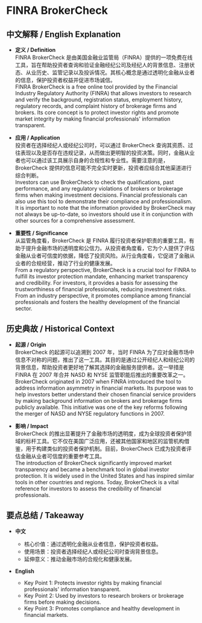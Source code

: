 # FINRA BrokerCheck

## 中文解释 / English Explanation

* **定义 / Definition**  
  FINRA BrokerCheck 是由美国金融业监管局（FINRA）提供的一项免费在线工具，旨在帮助投资者查询和验证金融经纪公司及经纪人的背景信息、注册状态、从业历史、监管记录以及投诉情况。其核心概念是通过透明化金融从业者的信息，保护投资者权益并促进市场诚信。  
  FINRA BrokerCheck is a free online tool provided by the Financial Industry Regulatory Authority (FINRA) that allows investors to research and verify the background, registration status, employment history, regulatory records, and complaint history of brokerage firms and brokers. Its core concept is to protect investor rights and promote market integrity by making financial professionals' information transparent.

* **应用 / Application**  
  投资者在选择经纪人或经纪公司时，可以通过 BrokerCheck 查询其资质、过往表现以及是否存在违规记录，从而做出更明智的投资决策。同时，金融从业者也可以通过该工具展示自身的合规性和专业性。需要注意的是，BrokerCheck 提供的信息可能不完全实时更新，投资者应结合其他渠道进行综合判断。  
  Investors can use BrokerCheck to check the qualifications, past performance, and any regulatory violations of brokers or brokerage firms when making investment decisions. Financial professionals can also use this tool to demonstrate their compliance and professionalism. It is important to note that the information provided by BrokerCheck may not always be up-to-date, so investors should use it in conjunction with other sources for a comprehensive assessment.

* **重要性 / Significance**  
  从监管角度看，BrokerCheck 是 FINRA 履行投资者保护职责的重要工具，有助于提升金融市场的透明度和公信力。从投资者角度看，它为个人提供了评估金融从业者可信度的依据，降低了投资风险。从行业角度看，它促进了金融从业者的合规经营，推动了行业的健康发展。  
  From a regulatory perspective, BrokerCheck is a crucial tool for FINRA to fulfill its investor protection mandate, enhancing market transparency and credibility. For investors, it provides a basis for assessing the trustworthiness of financial professionals, reducing investment risks. From an industry perspective, it promotes compliance among financial professionals and fosters the healthy development of the financial sector.

## 历史典故 / Historical Context

* **起源 / Origin**  
  BrokerCheck 的起源可以追溯到 2007 年，当时 FINRA 为了应对金融市场中信息不对称的问题，推出了这一工具。其目的是通过公开经纪人和经纪公司的背景信息，帮助投资者更好地了解其选择的金融服务提供者。这一举措是 FINRA 在 2007 年合并 NASD 和 NYSE 监管职能后推出的重要改革之一。  
  BrokerCheck originated in 2007 when FINRA introduced the tool to address information asymmetry in financial markets. Its purpose was to help investors better understand their chosen financial service providers by making background information on brokers and brokerage firms publicly available. This initiative was one of the key reforms following the merger of NASD and NYSE regulatory functions in 2007.

* **影响 / Impact**  
  BrokerCheck 的推出显著提升了金融市场的透明度，成为全球投资者保护领域的标杆工具。它不仅在美国广泛应用，还被其他国家和地区的监管机构借鉴，用于构建类似的投资者保护机制。目前，BrokerCheck 已成为投资者评估金融从业者可信度的重要参考工具。  
  The introduction of BrokerCheck significantly improved market transparency and became a benchmark tool in global investor protection. It is widely used in the United States and has inspired similar tools in other countries and regions. Today, BrokerCheck is a vital reference for investors to assess the credibility of financial professionals.

## 要点总结 / Takeaway

* **中文**  
  - 核心价值：通过透明化金融从业者信息，保护投资者权益。  
  - 使用场景：投资者选择经纪人或经纪公司时查询背景信息。  
  - 延伸意义：推动金融市场的合规化和健康发展。  

* **English**  
  - Key Point 1: Protects investor rights by making financial professionals' information transparent.  
  - Key Point 2: Used by investors to research brokers or brokerage firms before making decisions.  
  - Key Point 3: Promotes compliance and healthy development in financial markets.